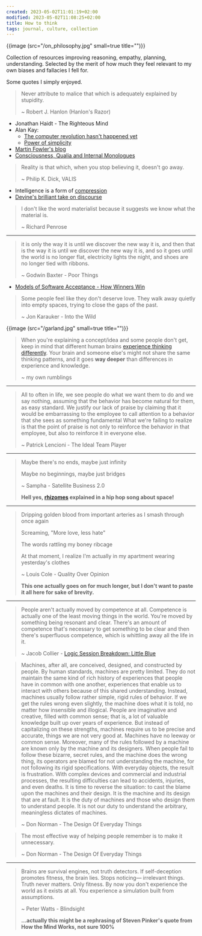 ```yaml
---
created: 2023-05-02T11:01:19+02:00
modified: 2023-05-02T11:08:25+02:00
title: How to think
tags: journal, culture, collection
---
```


{{image (src="/on_philosophy.jpg" small=true title="")}}

Collection of resources improving reasoning, empathy, planning, understanding.
Selected by the merit of how much they feel relevant to my own biases and
fallacies I fell for.

Some quotes I simply enjoyed.

> Never attribute to malice that
> which is adequately explained
> by stupidity.
>
> ~ Robert J. Hanlon (Hanlon's Razor)

- Jonathan Haidt - The Righteous Mind
- Alan Kay:
  - [The computer revolution hasn't happened yet](https://invidious.baczek.me/watch?v=oKg1hTOQXoY)
  - [Power of simplicity](https://invidious.baczek.me/watch?v=NdSD07U5uBs)
- [Martin Fowler's blog](https://martinfowler.com/)
- [Consciousness, Qualia and Internal Monologues](https://youtu.be/qd1LG_2Fthk)

> Reality is that which, when you stop believing it, doesn't go away.
>
> ~ Philip K. Dick, VALIS

- Intelligence is a form of [compression](http://prize.hutter1.net/)
- [Devine's brilliant take on
  discourse](https://wiki.xxiivv.com/site/discourse.html)

> I don't like the word materialist
> because it suggests we know
> what the material is.
>
> ~ Richard Penrose

---

> it is only the way it is until we discover
> the new way it is, and then that is the way
> it is until we discover the new way it is,
> and so it goes until the world is no longer
> flat, electricity lights the night, and
> shoes are no longer tied with ribbons.
>
> ~ Godwin Baxter - Poor Things

- [Models of Software Acceptance - How Winners Win](https://www.dreamsongs.com/Files/AcceptanceModels.pdf)

> Some people feel like they don't deserve love.
> They walk away quietly into empty spaces, trying
> to close the gaps of the past.
>
> ~ Jon Karauker - Into the Wild

{{image (src="/garland.jpg" small=true title="")}}

> When you're explaining a concept/idea and some people don't get, keep in mind
> that different human brains [experience thinking
> differently](https://gwern.net/doc/psychology/linguistics/2024-fedorenko.pdf).
> Your brain and someone else's might not share the same thinking patterns, and
> it goes **way deeper** than differences in experience and knowledge.
>
> ~ my own rumblings

---

> All to often in life, we see people do what we want them to do and we say
> nothing, assuming that the behavior has become natural for them, as easy
> standard. We justify our lack of praise by claiming that it would be
> embarrassing to the employee to call attention to a behavior that she sees as
> something fundamental What we're failing to realize is that the point of
> praise is not only to reinforce the behavior in that employee, but also to
> reinforce it in everyone else.
>
> ~ Patrick Lencioni - The Ideal Team Player

---

> Maybe there's no ends, maybe just infinity
>
> Maybe no beginnings, maybe just bridges
>
> ~ Sampha - Satellite Business 2.0
>
> **Hell yes, [rhizomes](<https://en.wikipedia.org/wiki/Rhizome_(philosophy)>) explained in a hip hop song about space!**

---

> Dripping golden blood from important arteries as I smash through once again
>
> Screaming, "More love, less hate"
>
> The words rattling my boney ribcage
>
> At that moment, I realize I'm actually in my apartment wearing yеsterday's clothes
>
> ~ Louis Cole - Quality Over Opinion
>
> **This one actually goes on for much longer, but I don't want to paste it all here for sake of brevity.**

---

> People aren't actually moved by competence at all. Competence is actually one
> of the least moving things in the world. You're moved by something being
> resonant and clear. There's an amount of competence that's necessary to get
> something to be clear and then there's superfluous competence, which is
> whittling away all the life in it.
>
> ~ Jacob Collier - [Logic Session Breakdown: Little Blue](https://youtu.be/M-Ii2_GgdRs?si=Mik_xJahM9wZ0Sup)

> Machines, after all, are conceived, designed, and constructed by people. By
> human standards, machines are pretty limited. They do not maintain the same
> kind of rich history of experiences that people have in common with one another,
> experiences that enable us to interact with others because of this shared
> understanding. Instead, machines usually follow rather simple, rigid rules of
> behavior. If we get the rules wrong even slightly, the machine does what it
> is told, no matter how insensible and illogical. People are imaginative and
> creative, filled with common sense; that is, a lot of valuable knowledge built
> up over years of experience. But instead of capitalizing on these strengths,
> machines require us to be precise and accurate, things we are not very good at.
> Machines have no leeway or common sense. Moreover, many of the rules followed
> by a machine are known only by the machine and its designers. When people fail
> to follow these bizarre, secret rules, and the machine does the wrong thing,
> its operators are blamed for not understanding the machine, for not following
> its rigid specifications. With everyday objects, the result is frustration.
> With complex devices and commercial and industrial processes, the resulting
> difficulties can lead to accidents, injuries, and even deaths. It is time to
> reverse the situation: to cast the blame upon the machines and their design. It
> is the machine and its design that are at fault. It is the duty of machines and
> those who design them to understand people. It is not our duty to understand the
> arbitrary, meaningless dictates of machines.
>
> ~ Don Norman - The Design Of Everyday Things

> The most effective way of helping people remember is to make it unnecessary.
>
> ~ Don Norman - The Design Of Everyday Things

---

> Brains are survival engines, not truth detectors. If self-deception promotes
> fitness, the brain lies. Stops noticing— irrelevant things. Truth never matters.
> Only fitness. By now you don't experience the world as it exists at all. You
> experience a simulation built from assumptions.
>
> ~ Peter Watts - Blindsight
>
> **...actually this might be a rephrasing of Steven Pinker's quote from How the Mind Works, not sure 100%**
